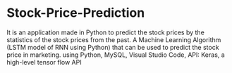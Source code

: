 # Stock-Price-Prediction

It is an application made in Python to predict the stock prices by the statistics of the stock prices from the past. A Machine Learning Algorithm (LSTM model of RNN using Python) that can be used to predict the stock price in marketing. 
using Python, MySQL, Visual Studio Code, API: Keras, a high-level tensor flow API

